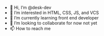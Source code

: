 - 👋 Hi, I’m @desk-dev
- 👀 I’m interested in HTML, CSS, JS, and VCS
- 🌱 I’m currently learning front end developer
- 💞️ I’m looking to collaborate for now not yet
- 📫 How to reach me 

<!---
desk-dev/desk-dev is a ✨ special ✨ repository because its `README.md` (this file) appears on your GitHub profile.
You can click the Preview link to take a look at your changes.
--->
